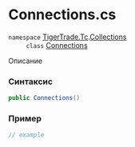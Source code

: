 
# Connections.cs
`namespace` [TigerTrade.Tc](../../../../TigerTrade.Tc.md).[Collections](../../../../TigerTrade.Tc/Collections.md)  
&nbsp;&nbsp;&nbsp;&nbsp;&nbsp;&nbsp;&nbsp;&nbsp;&nbsp;`class` [Connections](../../Connections.cs.md)

Описание

### Синтаксис
```csharp
public Connections()
```


### Пример  
```csharp
// example
```
                    
                    
